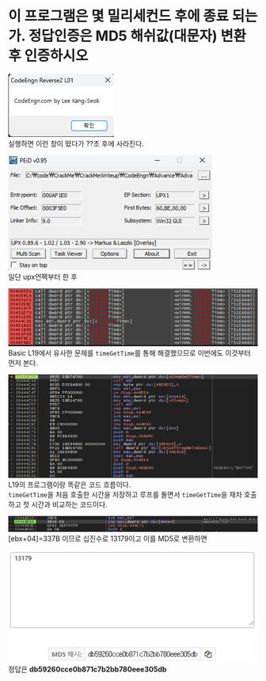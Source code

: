 # 이 프로그램은 몇 밀리세컨드 후에 종료 되는가. 정답인증은 MD5 해쉬값(대문자) 변환 후 인증하시오

![alt text](image.png)  
실행하면 이런 창이 떴다가 ??초 후에 사라진다.

![alt text](image-1.png)  
일단 upx언팩부터 한 후

![alt text](image-2.png)  
Basic L19에서 유사한 문제를 `timeGetTime`를 통해 해결했으므로 이번에도 이것부터 먼저 본다.

![alt text](image-3.png)  
L19의 프로그램이랑 똑같은 코드 흐름이다.  
`timeGetTime`을 처음 호출한 시간을 저장하고 루프를 돌면서 `timeGetTime`을 재차 호출하고 첫 시간과 비교하는 코드이다.

![alt text](image-4.png)  
[ebx+04]=337B 이므로 십진수로 13179이고 이를 MD5로 변환하면

![alt text](image-5.png)  
정답은 **db59260cce0b871c7b2bb780eee305db**

